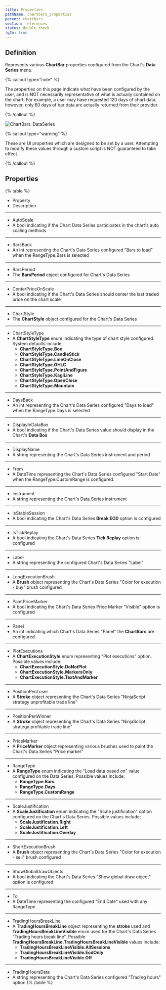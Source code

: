 ```yaml
---
title: Properties
pathName: chartbars_properties
parent: chartbars
section: references
status: double_check
lg2m: true
---
```


## Definition

Represents various **ChartBar** properties configured from the Chart's **Data Series** menu.

{% callout type="note" %}

The properties on this page indicate what have been configured by the user, and is NOT necessarily representative of what is actually contained on the chart. For example, a user may have requested 120 days of chart data; however, only 60 days of bar data are actually returned from their provider.

{% /callout %}

![ChartBars_DataSeries](chartbars_dataseries.png)

{% callout type="warning" %}

These are UI properties which are designed to be set by a user. Attempting to modify these values through a custom script is NOT guaranteed to take effect.

{% /callout %}

## Properties

{% table %}

* Property
* Description

---

* AutoScale
* A bool indicating if the Chart Data Series participates in the chart's auto scaling methods

---

* BarsBack
* An int representing the Chart's Data Series configured "Bars to load" when the RangeType.Bars is selected

---

* BarsPeriod
* The **BarsPeriod** object configured for Chart's Data Series

---

* CenterPriceOnScale
* A bool indicating if the Chart's Data Series should center the last traded price on the chart scale

---

* ChartStyle
* The **ChartStyle** object configured for the Chart's Data Series

---

* ChartStyleType
* A **ChartStyleType** enum indicating the type of chart style configured. System defaults include:
  * **ChartStyleType.Box**
  * **ChartStyleType.CandleStick**
  * **ChartStyleType.LineOnClose**
  * **ChartStyleType.OHLC**
  * **ChartStyleType.PointAndFigure**
  * **ChartStyleType.KagiLine**
  * **ChartStyleType.OpenClose**
  * **ChartStyleType.Mountain**

---

* DaysBack
* An int representing the Chart's Data Series configured "Days to load" when the RangeType.Days is selected

---

* DisplayInDataBox
* A bool indicating if the Chart's Data Series value should display in the Chart's **Data Box**

---

* DisplayName
* A string representing the Chart's Data Series instrument and period

---

* From
* A DateTime representing the Chart's Data Series configured "Start Date" when the RangeType.CustomRange is configured.

---

* Instrument
* A string representing the Chart's Data Series instrument

---

* IsStableSession
* A bool indicating the Chart's Data Series **Break EOD** option is configured

---

* IsTickReplay
* A bool indicating the Chart's Data Series **Tick Replay** option is configured

---

* Label
* A string representing the configured Chart's Data Series "Label"

---

* LongExecutionBrush
* A **Brush** object representing the Chart's Data Series "Color for execution - buy" brush configured

---

* PaintPriceMarker
* A bool indicating the Chart's Data Series Price Marker "Visible" option is configured

---

* Panel
* An int indicating which Chart's Data Series "Panel" the **ChartBars** are configured

---

* PlotExecutions
* A **ChartExecutionStyle** enum representing "Plot executions" option. Possible values include:
  * **ChartExecutionStyle.DoNotPlot**
  * **ChartExecutionStyle.MarkersOnly**
  * **ChartExecutionStyle.TextAndMarker**

---

* PositionPenLoser
* A **Stroke** object representing the Chart's Data Series "NinjaScript strategy unprofitable trade line"

---

* PositionPenWinner
* A **Stroke** object representing the Chart's Data Series "NinjaScript strategy profitable trade line"

---

* PriceMarker
* A **PriceMarker** object representing various brushes used to paint the Chart's Data Series "Price marker"

---

* RangeType
* A **RangeType** enum indicating the "Load data based on" value configured on the Data Series. Possible values include:
  * **RangeType.Bars**
  * **RangeType.Days**
  * **RangeType.CustomRange**

---

* ScaleJustification
* A **ScaleJustification** enum indicating the "Scale justification" option configured on the Chart's Data Series. Possible values include:
  * **ScaleJustification.Right**
  * **ScaleJustification.Left**
  * **ScaleJustification.Overlay**

---

* ShortExecutionBrush
* A **Brush** object representing the Chart's Data Series "Color for execution - sell" brush configured

---

* ShowGlobalDrawObjects
* A bool indicating the Chart's Data Series "Show global draw object" option is configured

---

* To
* A DateTime representing the configured "End Date" used with any RangeType

---

* TradingHoursBreakLine
* A **TradingHoursBreakLine** object representing the **stroke** used and **TradingHoursBreakLineVisible** enum used for the Chart's Data Series "Trading hours break line". Possible **TradingHoursBreakLine.TradingHoursBreakLineVisible** values include:
  * **TradingHoursBreakLineVisible.AllSessions**
  * **TradingHoursBreakLineVisible.EodOnly**
  * **TradingHoursBreakLineVisible.Off**

---

* TradingHoursData
* A string representing the Chart's Data Series configured "Trading hours" option
{% /table %}
